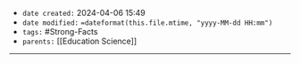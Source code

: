 - `date created:` 2024-04-06 15:49
- `date modified:` `=dateformat(this.file.mtime, "yyyy-MM-dd HH:mm")`
- `tags:` #Strong-Facts
- `parents:` [[Education Science]]

***

